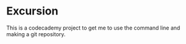 # Excursion 
This is a codecademy project to get me to use the command line and making a git repository.